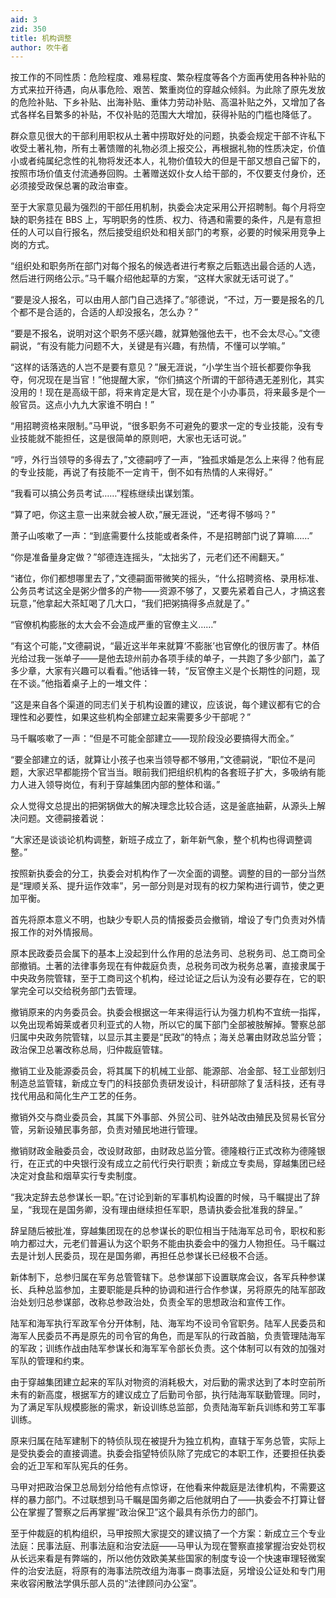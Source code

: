 ```yaml
---
aid: 3
zid: 350
title: 机构调整
author: 吹牛者
---
```


按工作的不同性质：危险程度、难易程度、繁杂程度等各个方面再使用各种补贴的方式来拉开待遇，向从事危险、艰苦、繁重岗位的穿越众倾斜。为此除了原先发放的危险补贴、下乡补贴、出海补贴、重体力劳动补贴、高温补贴之外，又增加了各式各样名目繁多的补贴，不仅补贴的范围大大增加，获得补贴的门槛也降低了。

群众意见很大的干部利用职权从土著中捞取好处的问题，执委会规定干部不许私下收受土著礼物，所有土著馈赠的礼物必须上报交公，再根据礼物的性质决定，价值小或者纯属纪念性的礼物将发还本人，礼物价值较大的但是干部又想自己留下的，按照市场价值支付流通券回购。土著赠送奴仆女人给干部的，不仅要支付身价，还必须接受政保总署的政治审查。

至于大家意见最为强烈的干部任用机制，执委会决定采用公开招聘制。每个月将空缺的职务挂在 BBS 上，写明职务的性质、权力、待遇和需要的条件，凡是有意担任的人可以自行报名，然后接受组织处和相关部门的考察，必要的时候采用竞争上岗的方式。

“组织处和职务所在部门对每个报名的候选者进行考察之后甄选出最合适的人选，然后进行网络公示。”马千瞩介绍他起草的方案，“这样大家就无话可说了。”

“要是没人报名，可以由用人部门自己选择了。”邬德说，“不过，万一要是报名的几个都不是合适的，合适的人却没报名，怎么办？”

“要是不报名，说明对这个职务不感兴趣，就算勉强他去干，也不会太尽心。”文德嗣说，“有没有能力问题不大，关键是有兴趣，有热情，不懂可以学嘛。”

“这样的话落选的人岂不是要有意见？”展无涯说，“小学生当个班长都要你争我夺，何况现在是当官！”他提醒大家，“你们搞这个所谓的干部待遇无差别化，其实没用的！现在是高级干部，将来肯定是大官，现在是个小办事员，将来最多是个一般官员。这点小九九大家谁不明白！”

“用招聘资格来限制。”马甲说，“很多职务不可避免的要求一定的专业技能，没有专业技能就不能担任，这是很简单的原则吧，大家也无话可说。”

“哼，外行当领导的多得去了，”文德嗣哼了一声，“独孤求婚是怎么上来得？他有屁的专业技能，再说了有技能不一定肯干，倒不如有热情的人来得好。”

“我看可以搞公务员考试……”程栋继续出谋划策。

“算了吧，你这主意一出来就会被人砍，”展无涯说，“还考得不够吗？”

萧子山咳嗽了一声：“到底需要什么技能或者条件，不是招聘部门说了算嘛……”

“你是准备量身定做？”邬德连连摇头，“太拙劣了，元老们还不闹翻天。”

“诸位，你们都想哪里去了，”文德嗣面带微笑的摇头，“什么招聘资格、录用标准、公务员考试这全是粥少僧多的产物——资源不够了，又要先紧着自己人，才搞这套玩意，”他拿起大茶缸喝了几大口，“我们把粥搞得多点就是了。”

“官僚机构膨胀的太大会不会造成严重的官僚主义……”

“有这个可能，”文德嗣说，“最近这半年来就算‘不膨胀’也官僚化的很厉害了。林佰光给过我一张单子——是他去琼州前办各项手续的单子，一共跑了多少部门，盖了多少章，大家有兴趣可以看看。”他话锋一转，“反官僚主义是个长期性的问题，现在不谈。”他指着桌子上的一堆文件：

“这是来自各个渠道的同志们关于机构设置的建议，应该说，每个建议都有它的合理性和必要性，如果这些机构全部建立起来需要多少干部呢？”

马千瞩咳嗽了一声：“但是不可能全部建立——现阶段没必要搞得大而全。”

“要全部建立的话，就算让小孩子也来当领导都不够用，”文德嗣说，“职位不是问题，大家迟早都能捞个官当当。眼前我们把组织机构的各套班子扩大，多吸纳有能力人进入领导岗位，有利于穿越集团内部的整体和谐。”

众人觉得文总提出的把粥锅做大的解决理念比较合适，这是釜底抽薪，从源头上解决问题。文德嗣接着说：

“大家还是谈谈论机构调整，新班子成立了，新年新气象，整个机构也得调整调整。”

按照新执委会的分工，执委会对机构作了一次全面的调整。调整的目的一部分当然是“理顺关系、提升运作效率”，另一部分则是对现有的权力架构进行调节，使之更加平衡。

首先将原本意义不明，也缺少专职人员的情报委员会撤销，增设了专门负责对外情报工作的对外情报局。

原本民政委员会属下的基本上没起到什么作用的总法务司、总税务司、总工商司全部撤销。土著的法律事务现在有仲裁庭负责，总税务司改为税务总署，直接隶属于中央政务院管辖，至于工商司这个机构，经过论证之后认为没有必要存在，它的职掌完全可以交给税务部门去管理。

撤销原来的内务委员会。执委会根据这一年来得运行认为强力机构不宜统一指挥，以免出现希姆莱或者贝利亚式的人物，所以它的属下部门全部被肢解掉。警察总部归属中央政务院管辖，以显示其主要是“民政”的特点；海关总署由财政总监分管；政治保卫总署改称总局，归仲裁庭管辖。

撤销工业及能源委员会，将其属下的机械工业部、能源部、冶金部、轻工业部划归制造总监管辖，新成立专门的科技部负责研发设计，科研部除了复活科技，还有寻找代用品和简化生产工艺的任务。

撤销外交与商业委员会，其属下外事部、外贸公司、驻外站改由殖民及贸易长官分管，另新设殖民事务部，负责对殖民地进行管理。

撤销财政金融委员会，改设财政部，由财政总监分管。德隆粮行正式改称为德隆银行，在正式的中央银行没有成立之前代行央行职责；新成立专卖局，穿越集团已经决定对食盐和烟草实行专卖制度。

“我决定辞去总参谋长一职。”在讨论到新的军事机构设置的时候，马千瞩提出了辞呈，“我现在是国务卿，没有理由继续担任军职，恳请执委会批准我的辞呈。”

辞呈随后被批准，穿越集团现在的总参谋长的职位相当于陆海军总司令，职权和影响力都过大，元老们普遍认为这个职务不能由执委会中的强力人物担任。马千瞩过去是计划人民委员，现在是国务卿，再担任总参谋长已经极不合适。

新体制下，总参归属在军务总管管辖下。总参谋部下设置联席会议，各军兵种参谋长、兵种总监参加，主要职能是兵种的协调和进行合作参谋，另将原先的陆军部政治处划归总参谋部，改称总参政治处，负责全军的思想政治和宣传工作。

陆军和海军执行军政军令分开体制，陆、海军均不设司令官职务。陆军人民委员和海军人民委员不再是原先的司令官的角色，而是军队的行政首脑，负责管理陆海军的军政；训练作战由陆军参谋长和海军军令部长负责。这个体制可以有效的加强对军队的管理和约束。

由于穿越集团建立起来的军队对物资的消耗极大，对后勤的需求达到了本时空前所未有的新高度，根据军方的建议成立了后勤司令部，执行陆海军联勤管理。同时，为了满足军队规模膨胀的需求，新设训练总监部，负责陆海军新兵训练和劳工军事训练。

原来归属在陆军建制下的特侦队现在被提升为独立机构，直辖于军务总管，实际上是受执委会的直接调遣。执委会指望特侦队除了完成它的本职工作，还要担任执委会的近卫军和军队宪兵的任务。

马甲对把政治保卫总局划分给他有点惊讶，在他看来仲裁庭是法律机构，不需要这样的暴力部门。不过联想到马千瞩是国务卿之后他就明白了——执委会不打算让督公在掌握了警察之后再掌握“政治保卫”这个最具有杀伤力的部门。

至于仲裁庭的机构组织，马甲按照大家提交的建议搞了一个方案：新成立三个专业法庭：民事法庭、刑事法庭和治安法庭——马甲认为现在警察直接掌握治安处罚权从长远来看是有弊端的，所以他仿效欧美某些国家的制度专设一个快速审理轻微案件的治安法庭，将原有的海事法院改组为海事－商事法庭，另增设公证处和专门用来收容闲散法学俱乐部人员的“法律顾问办公室”。
